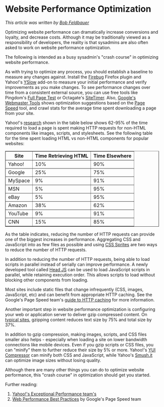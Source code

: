 # Website Performance Optimization

_This article was written by [Bob Feldbauer](http://www.completefusion.com)_

Optimizing website performance can dramatically increase conversions and
loyalty, and decrease costs. Although it may be traditionally viewed as a
responsibility of developers, the reality is that sysadmins are also often
asked to work on website performance optimization. 

The following is intended as a busy sysadmin's "crash course" in optimizing
website performance.

As with trying to optimize any process, you should establish a baseline to
measure any changes against. Install the [Firebug](http://getfirebug.com/)
Firefox plugin and Yahoo!'s [YSlow](http://developer.yahoo.com/yslow/) add-on
to measure your initial performance and verify improvements as you make
changes. To see performance changes over time from a consistent external
source, you can use free tools like Pingdom's [Full Page
Test](http://tools.pingdom.com/fpt/) or Octagate's
[SiteTimer](http://www.octagate.com/service/SiteTimer/). Also, [Google's
Webmaster Tools](http://www.google.com/webmasters/tools/) shows optimization
suggestions based on the [Page Speed](http://code.google.com/speed/page-speed/)
tool, and crawl stats for the average time spent downloading a page from your
site.

Yahoo!'s
[research](http://yuiblog.com/blog/2006/11/28/performance-research-part-1/)
shown in the table below shows 62-95% of the time required to load a page is
spent making HTTP requests for non-HTML components like images, scripts, and
stylesheets. See the following table for the time spent loading HTML vs
non-HTML components for popular websites:

<table border="1" cellspacing="0">
  <tr>
    <th> Site </th>
    <th> Time Retrieving HTML </th>
    <th> Time Elsewhere </th>
  </tr>
  
  <tr>
    <td> Yahoo! </td> 
    <td> 10% </td>
    <td> 90% </td>
  </tr>
    <td> Google </td> 
    <td> 25% </td>
    <td> 75% </td>
  </tr>
    <td> MySpace </td> 
    <td> 9% </td>
    <td> 91% </td>
  </tr>
    <td> MSN </td> 
    <td> 5% </td>
    <td> 95% </td>
  </tr>
    <td> eBay </td> 
    <td> 5% </td>
    <td> 95% </td>
  </tr>
    <td> Amazon </td> 
    <td> 38% </td>
    <td> 62% </td>
  </tr>
    <td> YouTube </td> 
    <td> 9% </td>
    <td> 91% </td>
  </tr>
    <td> CNN </td> 
    <td> 15% </td>
    <td> 85% </td>
  </tr>
</table>

As the table indicates, reducing the number of HTTP requests can provide one
of the biggest increases in performance. Aggregating CSS and JavaScript into as
few files as possible and using [CSS
Sprites](http://css-tricks.com/css-sprites/) are two ways to reduce the number
of HTTP requests.


In addition to reducing the number of HTTP requests, being able to load
scripts in parallel instead of serially can improve performance. A newly
developed tool called [Head JS](http://headjs.com/) can be used to load
JavaScript scripts in parallel, while retaining execution order. This allows
scripts to load without blocking other components from loading.

Most sites include static files that change infrequently (CSS, images,
JavaScript, etc) and can benefit from appropriate HTTP caching. See the
Google's Page Speed team's [guide to HTTP caching](http://code.google.com/speed/page-speed/docs/caching.html) for more information.

Another important step in website performance optimization is configuring your
web or application server to deliver gzip compressed content. On [typical
sites](http://www.websiteoptimization.com/speed/18/18-2t.html), gzipping
content reduces text size by 75% and total size by 37%.

In addition to gzip compression, making images, scripts, and CSS files smaller
also helps - especially when loading a site on lower bandwidth connections
like mobile devices. Even if you gzip scripts or CSS files, you can "minify"
them to further reduce their size by 5% or more. Yahoo!'s [YUI
Compressor](http://developer.yahoo.com/yui/compressor/)
can minify both CSS and JavaScript, while Yahoo's
[Smush.it](http://www.smushit.com) can optimize image sizes without losing
quality.

Although there are many other things you can do to optimize website
performance, this "crash course" in optimization should get you started.

Further reading:

  1. [Yahoo!'s Exceptional Performance team's](http://developer.yahoo.com/performance/index.html)
  2. [Web Performance Best Practices](http://code.google.com/speed/page-speed/docs/rules_intro.html) by Google's Page Speed team



